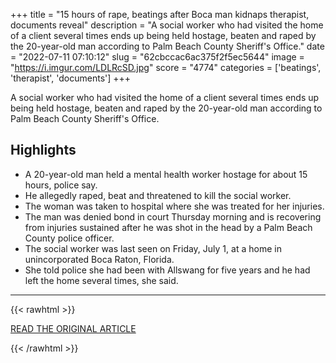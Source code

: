 +++
title = "15 hours of rape, beatings after Boca man kidnaps therapist, documents reveal"
description = "A social worker who had visited the home of a client several times ends up being held hostage, beaten and raped by the 20-year-old man according to Palm Beach County Sheriff's Office."
date = "2022-07-11 07:10:12"
slug = "62cbccac6ac375f2f5ec5644"
image = "https://i.imgur.com/LDLRcSD.jpg"
score = "4774"
categories = ['beatings', 'therapist', 'documents']
+++

A social worker who had visited the home of a client several times ends up being held hostage, beaten and raped by the 20-year-old man according to Palm Beach County Sheriff's Office.

## Highlights

- A 20-year-old man held a mental health worker hostage for about 15 hours, police say.
- He allegedly raped, beat and threatened to kill the social worker.
- The woman was taken to hospital where she was treated for her injuries.
- The man was denied bond in court Thursday morning and is recovering from injuries sustained after he was shot in the head by a Palm Beach County police officer.
- The social worker was last seen on Friday, July 1, at a home in unincorporated Boca Raton, Florida.
- She told police she had been with Allswang for five years and he had left the home several times, she said.

---

{{< rawhtml >}}
  <p class="article-category">
    <a target="_blank" href="https://www.local10.com/news/local/2022/07/08/documents-reveal-15-hours-of-rape-beatings-after-boca-man-kidnaps-therapist/">READ THE ORIGINAL ARTICLE</a>
  </p>
{{< /rawhtml >}}
